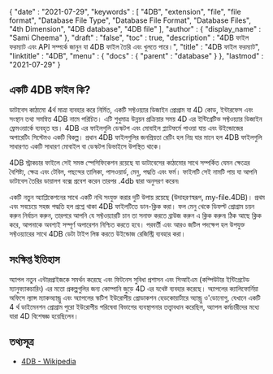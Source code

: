 {
  "date" : "2021-07-29",
  "keywords" : [ "4DB", "extension", "file", "file format", "Database File Type", "Database File Format", "Database Files", "4th Dimension", "4DB database", "4DB file" ],
  "author" : {
    "display_name" : "Sami Cheema"
},
  "draft" : "false",
  "toc" : true,
  "description" : "4DB ফাইল ফরম্যাট এবং API সম্পর্কে জানুন যা 4DB ফাইল তৈরি এবং খুলতে পারে।",
  "title" : "4DB ফাইল ফরম্যাট",
  "linktitle" : "4DB",
  "menu" : {
    "docs" : {
      "parent" : "database"
}
},
  "lastmod" : "2021-07-29"
}

## একটি 4DB ফাইল কি?

ডাটাবেস কাঠামো 4র্থ মাত্রা ব্যবহার করে নির্মিত, একটি সফ্টওয়্যার ডিজাইন প্রোগ্রাম যা 4D কোড, ইন্টারফেস এবং সংস্থান তথ্য সমন্বিত 4DB নামে পরিচিত। এটি শুধুমাত্র উন্নয়ন প্রক্রিয়ার সময় 4D এর ইন্টিগ্রেটিভ সফ্টওয়্যার ডিজাইন ফ্রেমওয়ার্কে ব্যবহৃত হয়। 4DB এর ফাইলগুলি ডেস্কটপ এবং মোবাইল প্ল্যাটফর্মে পাওয়া যায় এবং উইন্ডোজের অপারেটিং সিস্টেমও একটি বিকল্প। প্রধান 4DB ফাইলগুলির জনপ্রিয়তা রেটিং হল নিম্ন যার মানে হল 4DB ফাইলগুলি সাধারণত একটি সাধারণ মোবাইল বা ডেস্কটপ ডিভাইসে উপস্থিত থাকে।

4DB স্ট্রাকচার ফাইলে সেই সমস্ত স্পেসিফিকেশন রয়েছে যা ডাটাবেসের কাঠামোর সাথে সম্পর্কিত যেমন ক্ষেত্রের বৈশিষ্ট্য, ক্ষেত্র এবং টেবিল, পছন্দের তালিকা, পাসওয়ার্ড, মেনু, পদ্ধতি এবং ফর্ম। ফাইলটি সেই নামটি পায় যা আপনি ডাটাবেস তৈরির ডায়ালগ বক্সে প্রবেশ করেন তারপর .4db দ্বারা অনুসরণ করেন৷

একটি নতুন অ্যাপ্লিকেশনের সাথে একটি নথি সংযুক্ত করার দুটি উপায় রয়েছে (উদাহরণস্বরূপ, my-file.4DB)। প্রথম এবং সবচেয়ে সহজ পদ্ধতি হল প্রশ্নে থাকা 4DB ফাইলটিতে ডান-ক্লিক করা। ফল মেনু থেকে ডিফল্ট প্রোগ্রাম চয়ন করুন নির্বাচন করুন, তারপরে আপনি যে সফ্টওয়্যারটি চান তা সনাক্ত করতে ব্রাউজ করুন এ ক্লিক করুন৷ ঠিক আছে ক্লিক করে, আপনাকে অবশ্যই সম্পূর্ণ অপারেশন নিশ্চিত করতে হবে। পরবর্তী এবং আরও জটিল পদক্ষেপ হল উপযুক্ত সফ্টওয়্যারের সাথে 4DB ডেটা টাইপ লিঙ্ক করতে উইন্ডোজ রেজিস্ট্রি ব্যবহার করা।

## সংক্ষিপ্ত ইতিহাস ##

অ্যাপল নতুন এন্টারপ্রাইজকে সমর্থন করেছে এবং ফিটনেস সুবিধা প্রশাসন এবং সিআইএম (কম্পিউটার ইন্টিগ্রেটেড ম্যানুফ্যাকচারিং) এর মতো প্রকল্পগুলির জন্য কোম্পানি জুড়ে 4D এর যথেষ্ট ব্যবহার করেছে। অ্যাপলের ক্যালিফোর্নিয়া অফিসে ল্যান্স ম্যাকঅ্যান্ড্রু এবং অ্যাপলের স্কটিশ ইউরোপীয় প্রোডাকশন হেডকোয়ার্টারে অ্যান্ড্রু ও'ডোনোগু, যেখানে একটি 4 র্থ ডাইমেনশন প্রোগ্রাম পুরো ইউরোপীয় পরিষেবা বিভাগের ব্যবস্থাপনার তত্ত্বাবধান করেছিল, অ্যাপল কর্মচারীদের মধ্যে যারা 4D বিশেষজ্ঞ হয়েছিলেন।

## তথ্যসূত্র ##

* [4DB - Wikipedia](https://en.m.wikipedia.org/wiki/4th_Dimension_(software))

